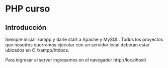# PHP curso
## Introducción
Siempre iniciar xampp y darle start a Apache y MySQL. Todos los proyectos que nosotros querramos ejecutar con un servidor local deberán estar ubicados en C:/xampp/htdocs.

Para ingresar al server ingresamos en el navegador http://localhost/
